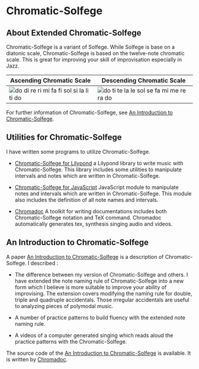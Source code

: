 
Chromatic-Solfege
==================

## About Extended Chromatic-Solfege
Chromatic-Solfege is a variant of Solfege.  While Solfege is base on a diatonic 
scale, Chromatic-Solfege is based on the twelve-note chromatic scale. This is 
great for improving your skill of improvisation especially in Jazz.

| Ascending Chromatic Scale | Descending Chromatic Scale |
|---------------------------|----------------------------|
| ![do di re ri mi fa fi sol si la li ti do][aug-small] | ![do ti te la le sol se fa mi me re ra do][dim-small] |

For further information of Chromatic-Solfege, see [An Introduction to 
Chromatic-Solfege](an-introduction-to-chromatic-solfege/).

## Utilities for Chromatic-Solfege
I have written some programs to utilize Chromatic-Solfege.

- [Chromatic-Solfege for Lilypond](./chromatic-solfege-for-lilypond/)
  a Lilypond library to write music with Chromatic-Solfege. This library 
  includes some utilities to manipulate intervals and notes which are written 
  in Chromatic-Solfege.

- [Chromatic-Solfege for JavaScript](./chromatic-solfege-for-javascript/) 
  JavaScript module to manipulate notes and intervals which are written in 
  Chromatic-Solfege. This module also includes the definition of all note names 
  and intervals.

- [Chromadoc](./chromadoc/) A toolkit for writing documentations includes both
  Chromatic-Solfege notation and TeX command. Chromadoc automatically generates 
  tex, synthesis singing audio and videos. 

## An Introduction to Chromatic-Solfege
A paper [An Introduction to 
Chromatic-Solfege](an-introduction-to-chromatic-solfege/)
  is a description of Chromatic-Solfege. I described : 
-  The difference between my version of Chromatic-Solfege and others.  I have 
   extended the note naming rule of Chromatic-Solfege into a new form which I 
   believe is more suitable to improve your ability of improvising.  The 
   extension covers modifying the naming rule for double, triple and quadruple 
   accidentals. Those irregular accidentals are useful to analyzing pieces of 
   polymodal music. 

- A number of practice patterns to build fluency with the extended note
  naming rule.
- A videos of a computer generated singing which reads aloud the practice
  patterns with the Chromatic-Solfege.

The source code of the [An Introduction to 
Chromatic-Solfege](an-introduction-to-chromatic-solfege/) is available. It is 
written by [Chromadoc](./chromadoc/). 

<style>
    @import "/docs/custom.css"
</style>

[aug-small]: ./an-introduction-to-chromatic-solfege/docs/solfege-aug-small.png
[dim-small]: ./an-introduction-to-chromatic-solfege/docs/solfege-dim-small.png
[modeline]: # ( vim: set spell fo+=a path+=../ suffixesadd+=.md: )
